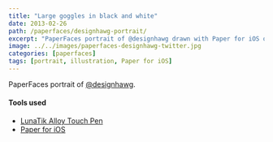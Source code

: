 ```yaml
---
title: "Large goggles in black and white"
date: 2013-02-26
path: /paperfaces/designhawg-portrait/
excerpt: "PaperFaces portrait of @designhawg drawn with Paper for iOS on an iPad."
image: ../../images/paperfaces-designhawg-twitter.jpg
categories: [paperfaces]
tags: [portrait, illustration, Paper for iOS]
---
```


PaperFaces portrait of [@designhawg](https://twitter.com/designhawg).

#### Tools used

- [LunaTik Alloy Touch Pen](https://www.amazon.com/gp/product/B00821TR7G/ref=as_li_ss_tl?ie=UTF8&tag=mademist-20&linkCode=as2&camp=1789&creative=390957&creativeASIN=B00821TR7G)
- [Paper for iOS](https://paper.bywetransfer.com/)
